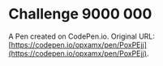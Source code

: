 # Challenge 9000 000 

A Pen created on CodePen.io. Original URL: [https://codepen.io/opxamx/pen/PoxPEjj](https://codepen.io/opxamx/pen/PoxPEjj).

